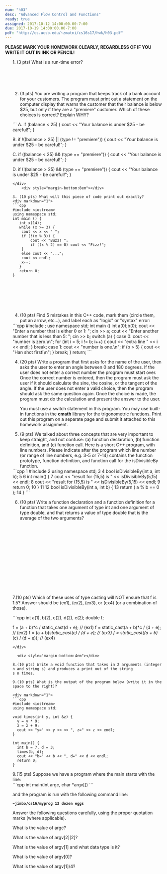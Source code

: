 ```yaml
---
num: "h03"
desc: "Advanced Flow Control and Functions"
ready: true
assigned: 2017-10-12 14:00:00.00-7:00
due: 2017-10-19 14:00:00.00-7:00
pdf: "http://cs.ucsb.edu/~zmatni/cs16s17/hwk/h03.pdf"
---
```

<b>PLEASE MARK YOUR HOMEWORK CLEARLY, REGARDLESS OF IF YOU WRITE IT OUT IN INK OR PENCIL!</b>

<ol markdown="1">
1. (3 pts) What is a run-time error?
	<div style="margin-bottom:6em"></div>

2. (3 pts) You are writing a program that keeps track of a bank account for your customers.
	The program must print out a statement on the computer display that warns the customer that their 
	balance is below $25, but only if they are a "premiere" customer. Which of these choices is correct? 
	Explain WHY?
	<div style="margin-bottom:1em"></div> 
	        
<div markdown="1">
```
A.  if (balance < 25) { cout << "Your balance is under $25 - be careful!"; }

B.  if !((balance > 25) || (type != "premiere")) { cout << "Your balance is under $25 - be careful!"; }

C.  if ((balance < 25) && (type == "premiere")) { cout << "Your balance is under $25 - be careful!"; }

D.  if (!(balance > 25) && (type == "premiere")) { cout << "Your balance is under $25 - be careful!"; }

```
</div>
	<div style="margin-bottom:8em"></div>

3. (10 pts) What will this piece of code print out exactly?
<div markdown="1">
```cpp
#include <iostream>
using namespace std;
int main () {
   int x(14);
   while (x >= 3) { 
	cout << x << " "; 
	if (!(x % 3)) {
		cout << "Buzz! ";
		if ((x % 2) == 0) cout << "Fizz!"; 
	}
	else cout << "...";
	cout << endl;
	x--;
   }	
   return 0;
}	
```
</div>
<div style="margin-bottom:8em"></div>

<div class="pagebreak"></div>

4. (10 pts) Find 5 mistakes in this C++ code, mark them (circle them, put an arrow, etc...), and label each as "logic" or "syntax" error:
<div markdown="1">
```cpp
#include <iostream>;
use namespace std;
int main () 
	    int a(0);b(0);
		cout << "Enter a number that is either 0 or 1: ";
		cin >> a;
		cout << "Enter another number that is less than 5: ";
		cin >> b;
		switch (a) { 
			case 0: 
			cout << "number is zero.\n"; 
			for (int i = 5; i != b; i++) {
				cout << "extra line " << i << endl;
			}
			break; 
			case 1: 
			cout << "number is one.\n"; 
			if (b > 5) {
				cout << "Han shot first!\n";
			}
			break; 
		}
		return;
```
</div>
	
4.	(20 pts) Write a program that first asks for the name of the user, then asks the user to enter 
	an angle between 0 and 180 degrees. If the user does not enter a correct number 
	the program must start over. Once the correct number is entered, then the program must ask the user 
	if it should calculate the sine, the cosine, or the tangent of the angle. If the user does not enter a 
	valid choice, then the program should ask the same question again. Once the choice is made, the 
	program must do the calculation and present the answer to the user.
	<div style="margin-bottom:1em"></div>
	You must use a switch statement in this program. You may use built-in functions in 
	the <strong>cmath</strong> library for the trigonometric functions. Print out this program on a separate page 
	and submit it attached to this homework assignment.
	
<div class="pagebreak"></div>

5.	(9 pts) We talked about three concepts that are very important to keep straight, and not confuse: (a) function declaration, (b) function definition, and (c) function call. Here is a short C++ program, with line numbers. Please indicate after the program which line number (or range of line numbers, e.g. 3-5 or 7-14) contains the function prototype, function definition, and function call for the isDivisibleBy function.
  
<div markdown="1">
```cpp
1  #include <iostream>
2  using namespace std;
3
4  bool isDivisibleBy(int a, int b);
5
6  int main() {
7     cout << "result for (15,5) is " << isDivisibleBy(5,15) << endl;
8     cout << "result for (15,5) is " << isDivisibleBy(5,15) << endl;
9     return 0;
10  }
11
12  bool isDivisibleBy(int a, int b) {
13    return ( a % b == 0 );
14  }
```
</div>
  
6.	(10 pts) Write a function declaration and a function definition for a function that takes one argument of type int and one argument of type double, and that returns a value of type double that is the average of the two arguments?
	<div style="margin-bottom:17em"></div>

7.(10 pts) Which of these uses of type casting will NOT ensure that f is 1.5? Answer should be (ex1), (ex2), (ex3), or (ex4) (or a combination of those).

<div markdown="1">
```cpp
int a(1), b(2), c(2), d(2), e(2);
double f;

f = (a + b)*c / static_cast<double>(d + e);	// (ex1)
f = static_cast<double>(a + b)*c / (d + e);	// (ex2)
f = (a + b)*static_cast<double>(c) / (d + e);	// (ex3)
f = static_cast<double>((a + b)*(c) / (d + e));	// (ex4)
```
</div>
  
  <div style="margin-bottom:4em"></div>

8.(10 pts) Write a void function that takes in 2 arguments (integer n and string s) and produces a print out of the string 
s n times.

9.(10 pts) What is the output of the program below (write it in the space to the right)?

<div markdown="1">
```cpp
#include <iostream>
using namespace std;

void times(int y, int &z) {
  y = y * 9;
  z = z + 9;
  cout << "y=" << y << << ", z=" << z << endl;
}

int main() {
  int b = 7, d = 3;
  times(b, d);
  cout << "b=" << b << ", d=" << d << endl;
  return 0;
}
```
</div>

<div class="pagebreak"></div>
9.(15 pts) Suppose we have a program where the main starts with the line:


<div markdown="1">
```cpp
  int main(int argc, char *argv[])  
```
</div>

  and the program is run with the following command line: &emsp;

<code><b>~jimbo/cs16/myprog 12 dozen eggs</b></code>
<div style="margin-bottom:1em"></div>

Answer the following questions carefully, using the proper quotation marks (where applicable).
<div style="margin-bottom:1em"></div>

What is the value of argc?
<div style="margin-bottom:1em"></div>

What is the value of argv[2][2]?
<div style="margin-bottom:1em"></div>

What is the value of argv[1] and what data type is it?
<div style="margin-bottom:1em"></div>

What is the value of argv[0]?
<div style="margin-bottom:1em"></div>

What is the value of argv[1]/4?
<div style="margin-bottom:2em"></div>

</ol>
